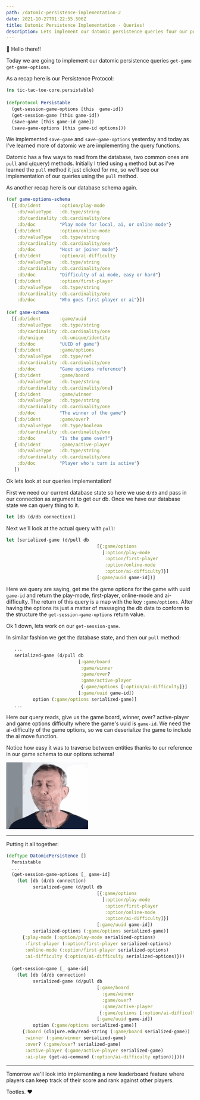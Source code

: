 ```yaml
---
path: /datomic-persistence-implementation-2
date: 2021-10-27T01:22:55.506Z
title: Datomic Persistence Implementation - Queries!
description: Lets implement our datomic persistence queries four our polymorphic interface.
---
```


👋 Hello there!!

Today we are going to implement our datomic persistence queries `get-game` `get-game-options`.

As a recap here is our Persistence Protocol: 
```clojure
(ns tic-tac-toe-core.persistable)

(defprotocol Persistable
  (get-session-game-options [this  game-id])
  (get-session-game [this game-id])
  (save-game [this game-id game])
  (save-game-options [this game-id options]))
```

We implemented `save-game` and `save-game-options` yesterday and today as I've learned more of datomic
we are implementing the query functions.

Datomic has a few ways to read from the database, two common ones are `pull` and `q`(query) methods.
Initially I tried using `q` method but as I've learned the `pull` method it just clicked for me, 
so we'll see our implementation of our queries using the `pull` method.


As another recap here is our database schema again.
```clojure
(def game-options-schema
  [{:db/ident       :option/play-mode
    :db/valueType   :db.type/string
    :db/cardinality :db.cardinality/one
    :db/doc         "Play mode for local, ai, or online mode"}
   {:db/ident       :option/online-mode
    :db/valueType   :db.type/string
    :db/cardinality :db.cardinality/one
    :db/doc         "Host or joiner mode"}
   {:db/ident       :option/ai-difficulty
    :db/valueType   :db.type/string
    :db/cardinality :db.cardinality/one
    :db/doc         "Difficulty of ai mode, easy or hard"}
   {:db/ident       :option/first-player
    :db/valueType   :db.type/string
    :db/cardinality :db.cardinality/one
    :db/doc         "Who goes first player or ai"}])

(def game-schema
  [{:db/ident       :game/uuid
    :db/valueType   :db.type/string
    :db/cardinality :db.cardinality/one
    :db/unique      :db.unique/identity
    :db/doc         "UUID of game"}
   {:db/ident       :game/options
    :db/valueType   :db.type/ref
    :db/cardinality :db.cardinality/one
    :db/doc         "Game options reference"}
   {:db/ident       :game/board
    :db/valueType   :db.type/string
    :db/cardinality :db.cardinality/one}
   {:db/ident       :game/winner
    :db/valueType   :db.type/string
    :db/cardinality :db.cardinality/one
    :db/doc         "The winner of the game"}
   {:db/ident       :game/over?
    :db/valueType   :db.type/boolean
    :db/cardinality :db.cardinality/one
    :db/doc         "Is the game over?"}
   {:db/ident       :game/active-player
    :db/valueType   :db.type/string
    :db/cardinality :db.cardinality/one
    :db/doc         "Player who's turn is active"}
   ])
```

Ok lets look at our queries implementation!

First we need our current database state so here we use `d/db` and pass in our connection as argument to get our db.
Once we have our database state we can query thing to it.
```clojure
let [db (d/db connection)]
```

Next we'll look at the actual query with `pull`:
```clojure
let [serialized-game (d/pull db
                                  [{:game/options
                                    [:option/play-mode
                                     :option/first-player
                                     :option/online-mode
                                     :option/ai-difficulty]}]
                                  [:game/uuid game-id])]
```
Here we query are saying, get me the game options for the game with uuid `game-id` and return the play-mode, first-player,
online-mode and ai-difficulty. The return of this query is a map with the key `:game/options`. After having the options
its just a matter of massaging the db data to conform to the structure the `get-session-game-options` return value.

Ok 1 down, lets work on our  `get-session-game`.

In similar fashion we get the database state, and then our `pull` method:
```clojure
   ...
   serialized-game (d/pull db
                           [:game/board
                            :game/winner
                            :game/over?
                            :game/active-player
                            {:game/options [:option/ai-difficulty]}]
                           [:game/uuid game-id])
          option (:game/options serialized-game)]
   ...
```

Here our query reads, give us the game board, winner, over? active-player and game options difficulty where the game's
uuid is `game-id`. We need the ai-difficulty of the game options, so we can deserialize the game to include the ai move
function. 

Notice how easy it was to traverse between entities thanks to our reference in our game schema to our options schema!

![Nice](../assets/nice-smack.gif)


______
Putting it all together:
```clojure
(deftype DatomicPersistence []
  Persistable
  ...
  (get-session-game-options [_ game-id]
    (let [db (d/db connection)
          serialized-game (d/pull db
                                  [{:game/options
                                    [:option/play-mode
                                     :option/first-player
                                     :option/online-mode
                                     :option/ai-difficulty]}]
                                  [:game/uuid game-id])
          serialized-options (:game/options serialized-game)]
      {:play-mode (:option/play-mode serialized-options)
       :first-player (:option/first-player serialized-options)
       :online-mode (:option/first-player serialized-options)
       :ai-difficulty (:option/ai-difficulty serialized-options)}))

  (get-session-game [_ game-id]
    (let [db (d/db connection)
          serialized-game (d/pull db
                                  [:game/board
                                    :game/winner
                                    :game/over?
                                    :game/active-player
                                   {:game/options [:option/ai-difficulty]}]
                                  [:game/uuid game-id])
          option (:game/options serialized-game)]
      {:board (clojure.edn/read-string (:game/board serialized-game))
       :winner (:game/winner serialized-game)
       :over? (:game/over? serialized-game)
       :active-player (:game/active-player serialized-game)
       :ai-play (get-ai-command (:option/ai-difficulty option))})))
```
_____

Tomorrow we'll look into implementing a new leaderboard feature where players can keep track of their score and rank 
against other players.

Tootles.
❤️

